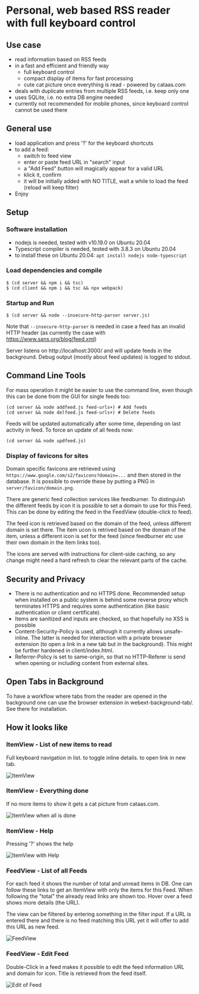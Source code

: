 # Personal, web based RSS reader with full keyboard control

## Use case

- read information based on RSS feeds
- in a fast and efficient and friendly way
    - full keyboard control
    - compact display of items for fast processing
    - cute cat picture once everything is read - powered by cataas.com
- deals with duplicate entries from multiple RSS feeds, i.e. keep only one
- uses SQLite, i.e. no extra DB engine needed
- currently not recommended for mobile phones, since keyboard control cannot be
  used there

## General use

- load application and press '?' for the keyboard shortcuts
- to add a feed: 
    - switch to feed view 
    - enter or paste feed URL in "search" input 
    - a "Add Feed" button will magically appear for a valid URL
    - klick it, confirm
    - it will be initially added with NO TITLE, wait a while to load the feed
      (reload will keep filter)
- Enjoy

## Setup

### Software installation

- nodejs is needed, tested with v10.19.0 on Ubuntu 20.04
- Typescript compiler is needed, tested with 3.8.3 on Ubuntu 20.04
- to install these on Ubuntu 20.04: `apt install nodejs node-typescript`

### Load dependencies and compile

    $ (cd server && npm i && tsc)
    $ (cd client && npm i && tsc && npx webpack)

### Startup and Run

    $ (cd server && node --insecure-http-parser server.js)

Note that `--insecure-http-parser` is needed in case a feed has an invalid
HTTP header (as currently the case with https://www.sans.org/blog/feed.xml)

Server listens on http://localhost:3000/ and will update feeds in the
background. Debug output (mostly about feed updates) is logged to stdout. 

## Command Line Tools

For mass operation it might be easier to use the command line, even though this
can be done from the GUI for single feeds too:

    (cd server && node addfeed.js feed-urls+) # Add feeds
    (cd server && node delfeed.js feed-urls+) # Delete feeds

Feeds will be updated automatically after some time, depending on last activity
in feed. To force an update of all feeds now:

    (cd server && node updfeed.js)


### Display of favicons for sites

Domain specific favicons are retrieved using
`https://www.google.com/s2/favicons?domain=...` and then stored in the database.
It is possible to override these by putting a PNG in `server/favicon/domain.png`.

There are generic feed collection services like feedburner. To distinguish the
different feeds by icon it is possible to set a domain to use for this Feed.
This can be done by editing the feed in the FeedView (double-click to feed).

The feed icon is retrieved based on the domain of the feed, unless different
domain is set there. The item ucon is retrived based on the domain of the item,
unless a different icon is set for the feed (since feedburner etc use their own
domain in the item links too).

The icons are served with instructions for client-side caching, so any change
might need a hard refresh to clear the relevant parts of the cache.


## Security and Privacy

- There is no authentication and no HTTPS done. Recommended setup when installed
  on a public system is behind some reverse proxy which terminates HTTPS and
  requires some authentication (like basic authentication or client certificate).
- Items are sanitized and inputs are checked, so that hopefully no XSS is possible
- Content-Security-Policy is used, although it currently allows unsafe-inline.
  The latter is needed for interaction with a private browser extension (to open
  a link in a new tab but in the background). This might be further hardened in
  client/index.html.
- Referrer-Policy is set to same-origin, so that no HTTP-Referer is send when
  opening or including content from external sites.

## Open Tabs in Background

To have a workflow where tabs from the reader are opened in the background
one can use the browser extension in webext-background-tab/. See there for
installation.

## How it looks like

### ItemView - List of new items to read

Full keyboard navigation in list. <Space> to toggle inline details. <Enter> to
open link in new tab.

![ItemView](img/ItemView.png)

### ItemView - Everything done 

If no more items to show it gets a cat picture from cataas.com.

![ItemView when all is done](img/ItemViewCat.png)

### ItemView - Help  

Pressing '?' shows the help

![ItemView with Help](img/ItemViewHelp.png)

### FeedView - List of all Feeds

For each feed it shows the number of total and unread items in DB. One can
follow these links to get an ItemView with only the items for this Feed. When
following the "total" the already read links are shown too. Hover over a feed
shows more details (the URL).

The view can be filtered by entering something in the filter input. If a URL is
entered there and there is no feed matching this URL yet it will offer to add
this URL as new feed.

![FeedView](img/FeedView.png)

### FeedView - Edit Feed

Double-Click in a feed makes it possible to edit the feed information URL and
domain for icon. Title is retrieved from the feed itself.

![Edit of Feed](img/FeedViewEdit.png)

